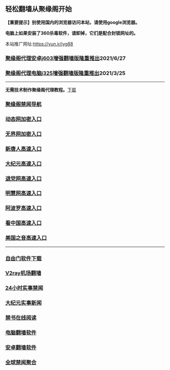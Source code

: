 ## 轻松翻墙从聚缘阁开始

**【重要提示】别使用国内的浏览器访问本站，请使用google浏览器。**

**电脑上如果安装了360杀毒软件，请卸掉，它们是配合封锁网址的。**

本站推广网址:https://yun.ir/jyg88

### [聚缘阁代理安卓j603增强翻墙版隆重推出](https://gitlab.com/juyuange/2/-/raw/master/j603.apk)2021/6/27

### [聚缘阁代理电脑j325增强翻墙版隆重推出](https://gitlab.com/juyuange/2/-/raw/master/j325dn.rar)2021/3/25

***



**无需技术制作聚缘阁代理教程。**[下载](https://gitlab.com/j25414/jyg/-/raw/master/jygdl.rar)

### [聚缘阁禁闻导航](https://dh3.rwyw43.workers.dev)

### [动态网加密入口](https://14.iooza8.ga/dwoo/u444p)

### [无界网加密入口](https://14.iooza8.ga/abbbb/n12a)

### [新唐人高速入口](https://14.iooza8.ga/mtttt/e5r)

### [大纪元高速入口](https://14.iooza8.ga/yyyyy/e7b)

### [退党网高速入口](https://14.iooza8.ga/aakkk/e8h)

### [明慧网高速入口](https://14.iooza8.ga/aakkk/e3r)

### [阿波罗高速入口](https://14.iooza8.ga/aakkk/e13e)

### [看中国高速入口](https://14.iooza8.ga/aakkk/e11n)

### [美国之音高速入口](https://14.iooza8.ga/aakkk/e18m)

***






### [自由门软件下载](https://git.io/skyfree)

### [V2ray机场翻墙](https://github.com/bannedbook/fanqiang/wiki/V2ray%E6%9C%BA%E5%9C%BA)

### [24小时实事禁闻](https://github.com/fyvn2199/djy/blob/master/gb/n24hr.md?dfh#1)

### [大纪元实事新闻](https://github.com/fyvn2199/djy/blob/master/gb/nsc413.md?dfh#1)

### [禁书在线阅读](https://github.com/txyzum203/djy/blob/master/gb/9p.md?flntdtv#1)

### [电脑翻墙软件](https://github.com/Alvin9999/new-pac/wiki)

### [安卓翻墙软件](https://git.io/afq)

### [全球禁闻聚合](https://github.com/gfw-breaker/banned-news1/blob/master/README.md)












